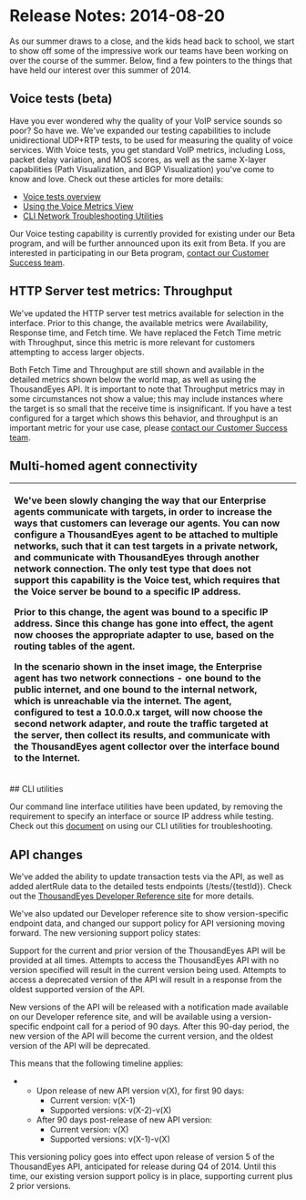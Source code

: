 # Release Notes: 2014-08-20

As our summer draws to a close, and the kids head back to school, we start to show off some of the impressive work our teams have been working on over the course of the summer. Below, find a few pointers to the things that have held our interest over this summer of 2014.

## Voice tests \(beta\)

Have you ever wondered why the quality of your VoIP service sounds so poor?  So have we.  We've expanded our testing capabilities to include unidirectional UDP+RTP tests, to be used for measuring the quality of voice services.  With Voice tests, you get standard VoIP metrics, including Loss, packet delay variation, and MOS scores, as well as the same X-layer capabilities \(Path Visualization, and BGP Visualization\) you've come to know and love.  Check out these articles for more details:

* [Voice tests overview](https://success.thousandeyes.com/ViewArticle?articleIdParam=kA0E0000000CmmlKAC)
* [Using the Voice Metrics View](https://success.thousandeyes.com/ViewArticle?articleIdParam=kA0E0000000CmmkKAC)
* [CLI Network Troubleshooting Utilities](https://success.thousandeyes.com/ViewArticle?articleIdParam=kA0E0000000CmoAKAS)

Our Voice testing capability is currently provided for existing under our Beta program, and will be further announced upon its exit from Beta. If you are interested in participating in our Beta program, [contact our Customer Success team](mailto:support@thousandeyes.com?subject=Voice%20Beta%20Request).

## HTTP Server test metrics: Throughput

We've updated the HTTP server test metrics available for selection in the interface. Prior to this change, the available metrics were Availability, Response time, and Fetch time. We have replaced the Fetch Time metric with Throughput, since this metric is more relevant for customers attempting to access larger objects.

Both Fetch Time and Throughput are still shown and available in the detailed metrics shown below the world map, as well as using the ThousandEyes API. It is important to note that Throughput metrics may in some circumstances not show a value; this may include instances where the target is so small that the receive time is insignificant. If you have a test configured for a target which shows this behavior, and throughput is an important metric for your use case, please [contact our Customer Success team](mailto:support@thousandeyes.com?subject=missing%20Throughput%20metric).

## Multi-homed agent connectivity

<table>
  <thead>
    <tr>
      <th style="text-align:left">
        <p>We&apos;ve been slowly changing the way that our Enterprise agents communicate
          with targets, in order to increase the ways that customers can leverage
          our agents. You can now configure a ThousandEyes agent to be attached to
          multiple networks, such that it can test targets in a private network,
          and communicate with ThousandEyes through another network connection. The
          only test type that does not support this capability is the Voice test,
          which requires that the Voice server be bound to a specific IP address.</p>
        <p>Prior to this change, the agent was bound to a specific IP address. Since
          this change has gone into effect, the agent now chooses the appropriate
          adapter to use, based on the routing tables of the agent.</p>
        <p>In the scenario shown in the inset image, the Enterprise agent has two
          network connections - one bound to the public internet, and one bound to
          the internal network, which is unreachable via the internet. The agent,
          configured to test a 10.0.0.x target, will now choose the second network
          adapter, and route the traffic targeted at the server, then collect its
          results, and communicate with the ThousandEyes agent collector over the
          interface bound to the Internet.</p>
      </th>
      <th style="text-align:left"></th>
    </tr>
  </thead>
  <tbody></tbody>
</table>## CLI utilities

Our command line interface utilities have been updated, by removing the requirement to specify an interface or source IP address while testing. Check out this [document](https://success.thousandeyes.com/ViewArticle?articleIdParam=kA0E0000000CmoAKAS) on using our CLI utilities for troubleshooting.

## API changes

We've added the ability to update transaction tests via the API, as well as added alertRule data to the detailed tests endpoints \(/tests/{testId}\).  Check out the [ThousandEyes Developer Reference site](http://developer.thousandeyes.com/) for more details.

We've also updated our Developer reference site to show version-specific endpoint data, and changed our support policy for API versioning moving forward. The new versioning support policy states:

Support for the current and prior version of the ThousandEyes API will be provided at all times. Attempts to access the ThousandEyes API with no version specified will result in the current version being used. Attempts to access a deprecated version of the API will result in a response from the oldest supported version of the API.

New versions of the API will be released with a notification made available on our Developer reference site, and will be available using a version-specific endpoint call for a period of 90 days. After this 90-day period, the new version of the API will become the current version, and the oldest version of the API will be deprecated.

This means that the following timeline applies:

* * Upon release of new API version v\(X\), for first 90 days:
    * Current version: v\(X-1\)
    * Supported versions: v\(X-2\)-v\(X\)
  * After 90 days post-release of new API version:
    * Current version: v\(X\)
    * Supported versions: v\(X-1\)-v\(X\)

This versioning policy goes into effect upon release of version 5 of the ThousandEyes API, anticipated for release during Q4 of 2014.  Until this time, our existing version support policy is in place, supporting current plus 2 prior versions.

